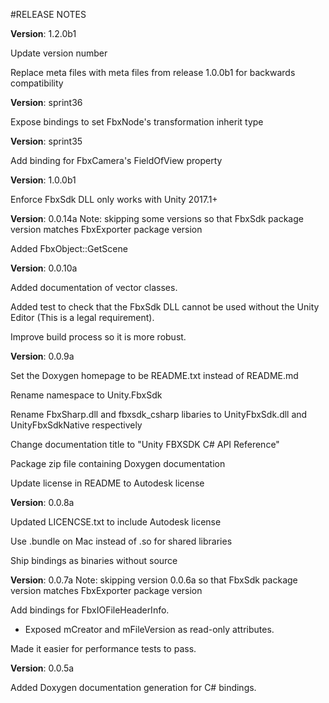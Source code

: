 #RELEASE NOTES

**Version**: 1.2.0b1

Update version number

Replace meta files with meta files from release 1.0.0b1 for backwards compatibility

**Version**: sprint36

Expose bindings to set FbxNode's transformation inherit type

**Version**: sprint35

Add binding for FbxCamera's FieldOfView property

**Version**: 1.0.0b1

Enforce FbxSdk DLL only works with Unity 2017.1+

**Version**: 0.0.14a
Note: skipping some versions so that FbxSdk package version matches FbxExporter package version

Added FbxObject::GetScene

**Version**: 0.0.10a

Added documentation of vector classes.

Added test to check that the FbxSdk DLL cannot be used without the Unity Editor (This is a legal requirement).

Improve build process so it is more robust.

**Version**: 0.0.9a

Set the Doxygen homepage to be README.txt instead of README.md

Rename namespace to Unity.FbxSdk

Rename FbxSharp.dll and fbxsdk_csharp libaries to UnityFbxSdk.dll and UnityFbxSdkNative respectively

Change documentation title to "Unity FBXSDK C# API Reference"

Package zip file containing Doxygen documentation

Update license in README to Autodesk license

**Version**: 0.0.8a

Updated LICENCSE.txt to include Autodesk license

Use .bundle on Mac instead of .so for shared libraries

Ship bindings as binaries without source

**Version**: 0.0.7a
Note: skipping version 0.0.6a so that FbxSdk package version matches FbxExporter package version

Add bindings for FbxIOFileHeaderInfo. 
  - Exposed mCreator and mFileVersion as read-only attributes.

Made it easier for performance tests to pass.

**Version**: 0.0.5a

Added Doxygen documentation generation for C# bindings.